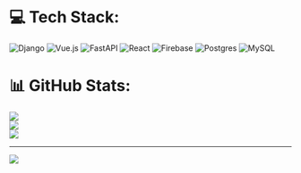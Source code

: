 
# 💻 Tech Stack:
![Django](https://img.shields.io/badge/django-%23092E20.svg?style=for-the-badge&logo=django&logoColor=white) ![Vue.js](https://img.shields.io/badge/vue.js-%2335495e.svg?style=for-the-badge&logo=vuedotjs&logoColor=%234FC08D) ![FastAPI](https://img.shields.io/badge/FastAPI-005571?style=for-the-badge&logo=fastapi) ![React](https://img.shields.io/badge/react-%2320232a.svg?style=for-the-badge&logo=react&logoColor=%2361DAFB) ![Firebase](https://img.shields.io/badge/firebase-a08021?style=for-the-badge&logo=firebase&logoColor=ffcd34) ![Postgres](https://img.shields.io/badge/postgres-%23316192.svg?style=for-the-badge&logo=postgresql&logoColor=white) ![MySQL](https://img.shields.io/badge/mysql-4479A1.svg?style=for-the-badge&logo=mysql&logoColor=white)
# 📊 GitHub Stats:
![](https://github-readme-stats.vercel.app/api?username=Belegee-Enkhbat&theme=dark&hide_border=false&include_all_commits=false&count_private=false)<br/>
![](https://github-readme-streak-stats.herokuapp.com/?user=Belegee-Enkhbat&theme=dark&hide_border=false)<br/>
![](https://github-readme-stats.vercel.app/api/top-langs/?username=Belegee-Enkhbat&theme=dark&hide_border=false&include_all_commits=false&count_private=false&layout=compact)

---
[![](https://visitcount.itsvg.in/api?id=Belegee-Enkhbat&icon=0&color=0)](https://visitcount.itsvg.in)

<!-- Proudly created with GPRM ( https://gprm.itsvg.in ) -->
